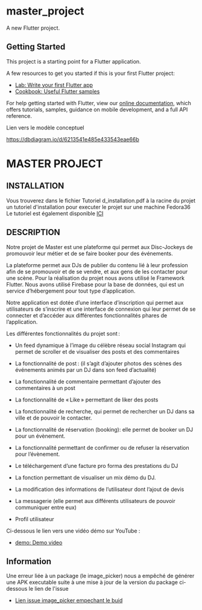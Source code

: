 # master_project

A new Flutter project.

## Getting Started

This project is a starting point for a Flutter application.

A few resources to get you started if this is your first Flutter project:

- [Lab: Write your first Flutter app](https://flutter.dev/docs/get-started/codelab)
- [Cookbook: Useful Flutter samples](https://flutter.dev/docs/cookbook)

For help getting started with Flutter, view our
[online documentation](https://flutter.dev/docs), which offers tutorials,
samples, guidance on mobile development, and a full API reference.

Lien vers le modèle conceptuel

https://dbdiagram.io/d/6213541e485e433543eae66b



# MASTER PROJECT

## INSTALLATION
Vous trouverez dans le fichier Tutoriel d_installation.pdf à la racine du projet un tutoriel d'installation pour executer le projet sur une machine Fedora36
Le tutoriel est également disponible [ICI](https://www.how2shout.com/linux/how-to-install-flutter-on-fedora-linux/)

## DESCRIPTION

Notre projet de Master est une plateforme qui permet aux Disc-Jockeys de promouvoir leur métier et de se faire booker pour des événements.  

La plateforme permet aux DJs de publier du contenu lié à leur profession afin de se promouvoir et de se vendre, et aux gens de les contacter pour une scène. Pour la réalisation du projet nous avons utilisé le Framework Flutter. Nous avons utilisé Firebase pour la base de données, qui est un service d’hébergement pour tout type d’application. 

Notre application est dotée d’une interface d’inscription qui permet aux utilisateurs de s’inscrire et une interface de connexion qui leur permet de se connecter et d’accéder aux différentes fonctionnalités phares de l’application. 

Les différentes fonctionnalités du projet sont :  

- Un feed dynamique à l’image du célèbre réseau social Instagram qui permet de scroller et de visualiser des posts et des commentaires 

- La fonctionnalité de post : (il s’agit d’ajouter photos des scènes des événements animés par un DJ dans son feed d’actualité) 

- La fonctionnalité de commentaire permettant d’ajouter des commentaires à un post 

- La fonctionnalité de « Like » permettant de liker des posts 

- La fonctionnalité de recherche, qui permet de rechercher un DJ dans sa ville et de pouvoir le contacter.  

- La fonctionnalité de réservation (booking): elle permet de booker un DJ pour un évènement.  

- La fonctionnalité permettant de confirmer ou de refuser la réservation pour l’évènement. 

- Le téléchargement d’une facture pro forma des prestations du DJ 

- La fonction permettant de visualiser un mix démo du DJ. 

- La modification des informations de l’utilisateur dont l’ajout de devis 

- La messagerie (elle permet aux différents utilisateurs de pouvoir communiquer entre eux) 

- Profil utilisateur 

 

Ci-dessous le lien vers une vidéo démo sur YouTube : 

- [demo: Demo video](https://youtu.be/smpR7GS5s7M)


## Information
Une erreur liée à un package (le image_picker) nous a empêché de générer une APK executable suite à une mise à jour de la version du package
ci-dessous le lien de l'issue 
- [Lien issue image_picker empechant le buid](https://issuetracker.google.com/issues/234820023)



